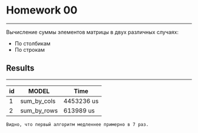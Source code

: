 # Homework 00
-----
Вычисление суммы элементов матрицы в двух различных случаях:  
* По столбикам  
* По строкам  


## Results 
---------------

|id| MODEL  |Time    |
|-| ------ | ----------- |
|1| sum_by_cols   | 4453236 us |
|2| sum_by_rows| 613989 us |



```
Видно, что первый алгоритм медленнее примерно в 7 раз.

```
